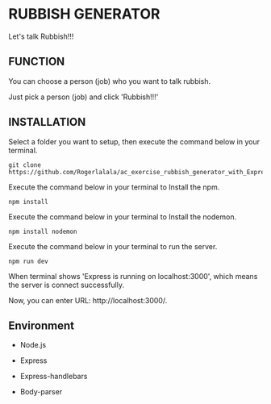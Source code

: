 # RUBBISH GENERATOR

Let's talk Rubbish!!!

## FUNCTION

<p>
You can choose a person (job) who you want to talk rubbish.

Just pick a person (job) and click 'Rubbish!!!'

## INSTALLATION

Select a folder you want to setup, then execute the command below in your terminal.
```
git clone https://github.com/Rogerlalala/ac_exercise_rubbish_generator_with_Express_framwork.git
```

Execute the command below in your terminal to Install the npm.
```
npm install
```

Execute the command below in your terminal to Install the nodemon.
```
npm install nodemon
```

Execute the command below in your terminal to run the server.
```
npm run dev
```

When terminal shows 'Express is running on localhost:3000', which means the server is connect successfully.

Now, you can enter URL: http://localhost:3000/.

## Environment

* Node.js

* Express

* Express-handlebars

* Body-parser